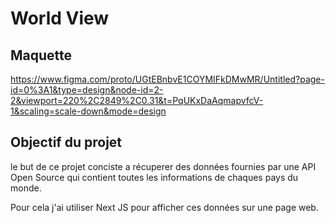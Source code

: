# World View

## Maquette

https://www.figma.com/proto/UGtEBnbvE1COYMIFkDMwMR/Untitled?page-id=0%3A1&type=design&node-id=2-2&viewport=220%2C2849%2C0.31&t=PqUKxDaAqmapvfcV-1&scaling=scale-down&mode=design

## Objectif du projet

le but de ce projet conciste a récuperer des données fournies par une API Open Source qui contient toutes les informations de chaques pays du monde.

Pour cela j'ai utiliser Next JS pour afficher ces données sur une page web.
